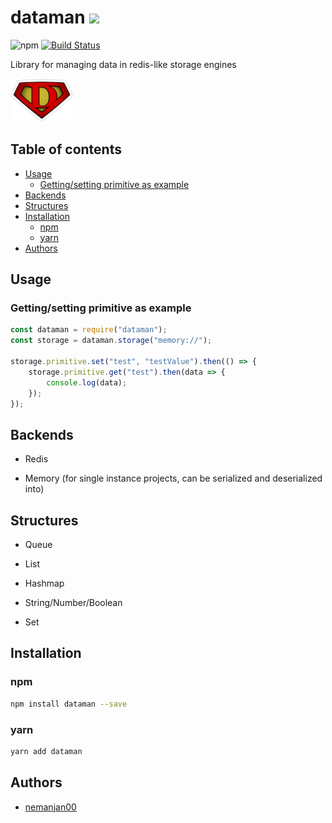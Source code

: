 # dataman [![](https://github.com/themes/tactile/images/octocat-icon.png)](https://github.com/nemanjan00/dataman#dataman)

![npm](https://img.shields.io/npm/dw/dataman)
[![Build Status](https://travis-ci.com/nemanjan00/dataman.svg?branch=master)](https://travis-ci.com/nemanjan00/dataman)

Library for managing data in redis-like storage engines

![](https://github.com/nemanjan00/dataman/blob/master/logo/logo-100.png?raw=true)

## Table of contents

<!-- vim-markdown-toc GFM -->

* [Usage](#usage)
	* [Getting/setting primitive as example](#gettingsetting-primitive-as-example)
* [Backends](#backends)
* [Structures](#structures)
* [Installation](#installation)
	* [npm](#npm)
	* [yarn](#yarn)
* [Authors](#authors)

<!-- vim-markdown-toc -->

## Usage

### Getting/setting primitive as example

```javascript
const dataman = require("dataman");
const storage = dataman.storage("memory://");

storage.primitive.set("test", "testValue").then(() => {
	storage.primitive.get("test").then(data => {
		console.log(data);
	});
});

```

## Backends

* Redis

* Memory (for single instance projects, can be serialized and deserialized into)

## Structures

* Queue

* List

* Hashmap

* String/Number/Boolean

* Set

## Installation

### npm

```bash
npm install dataman --save
```

### yarn

```bash
yarn add dataman
```

## Authors

* [nemanjan00](https://github.com/nemanjan00)

